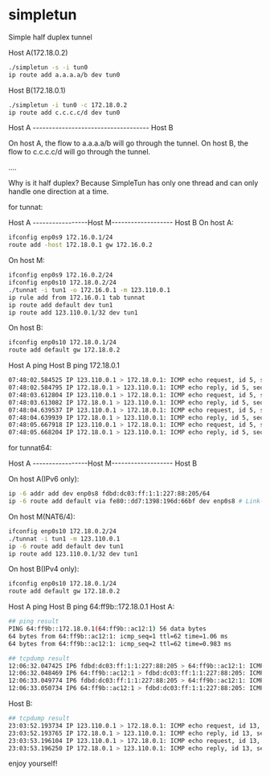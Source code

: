 # simpletun
Simple half duplex tunnel

Host A(172.18.0.2)
```bash
./simpletun -s -i tun0 
ip route add a.a.a.a/b dev tun0
```

Host B(172.18.0.1)
```bash
./simpletun -i tun0 -c 172.18.0.2 
ip route add c.c.c.c/d dev tun0
```

Host A ------------------------------------ Host B

On host A, the flow to a.a.a.a/b will go through the tunnel.
On host B, the flow to c.c.c.c/d will go through the tunnel.

....

Why is it half duplex? Because SimpleTun has only one thread and can only handle one direction at a time.


for tunnat:

Host A -----------------Host M------------------- Host B
On host A:
```bash
ifconfig enp0s9 172.16.0.1/24
route add -host 172.18.0.1 gw 172.16.0.2
```

On host M:
```bash
ifconfig enp0s9 172.16.0.2/24
ifconfig enp0s10 172.18.0.2/24
./tunnat -i tun1 -o 172.16.0.1 -m 123.110.0.1
ip rule add from 172.16.0.1 tab tunnat
ip route add default dev tun1
ip route add 123.110.0.1/32 dev tun1
```

On host B:
```bash
ifconfig enp0s10 172.18.0.1/24
route add default gw 172.18.0.2
```

Host A ping Host B
ping 172.18.0.1 
```bash
07:48:02.584525 IP 123.110.0.1 > 172.18.0.1: ICMP echo request, id 5, seq 2167, length 64
07:48:02.584795 IP 172.18.0.1 > 123.110.0.1: ICMP echo reply, id 5, seq 2167, length 64
07:48:03.612804 IP 123.110.0.1 > 172.18.0.1: ICMP echo request, id 5, seq 2168, length 64
07:48:03.613082 IP 172.18.0.1 > 123.110.0.1: ICMP echo reply, id 5, seq 2168, length 64
07:48:04.639537 IP 123.110.0.1 > 172.18.0.1: ICMP echo request, id 5, seq 2169, length 64
07:48:04.639939 IP 172.18.0.1 > 123.110.0.1: ICMP echo reply, id 5, seq 2169, length 64
07:48:05.667918 IP 123.110.0.1 > 172.18.0.1: ICMP echo request, id 5, seq 2170, length 64
07:48:05.668204 IP 172.18.0.1 > 123.110.0.1: ICMP echo reply, id 5, seq 2170, length 64
```

for tunnat64:

Host A -----------------Host M------------------- Host B

On host A(IPv6 only):
```bash
ip -6 addr add dev enp0s8 fdbd:dc03:ff:1:1:227:88:205/64
ip -6 route add default via fe80::dd7:1398:196d:66bf dev enp0s8 # Link-local address fe80::dd7:1398:196d:66bf is at Host M
```

On host M(NAT6/4):
```bash
ifconfig enp0s10 172.18.0.2/24
./tunnat -i tun1 -m 123.110.0.1
ip -6 route add default dev tun1
ip route add 123.110.0.1/32 dev tun1
```

On host B(IPv4 only):
```bash
ifconfig enp0s10 172.18.0.1/24
route add default gw 172.18.0.2
```

Host A ping Host B
ping 64:ff9b::172.18.0.1
Host A:
```bash
## ping result
PING 64:ff9b::172.18.0.1(64:ff9b::ac12:1) 56 data bytes
64 bytes from 64:ff9b::ac12:1: icmp_seq=1 ttl=62 time=1.06 ms
64 bytes from 64:ff9b::ac12:1: icmp_seq=2 ttl=62 time=0.983 ms

## tcpdump result
12:06:32.047425 IP6 fdbd:dc03:ff:1:1:227:88:205 > 64:ff9b::ac12:1: ICMP6, echo request, seq 1, length 64
12:06:32.048469 IP6 64:ff9b::ac12:1 > fdbd:dc03:ff:1:1:227:88:205: ICMP6, echo reply, seq 1, length 64
12:06:33.049774 IP6 fdbd:dc03:ff:1:1:227:88:205 > 64:ff9b::ac12:1: ICMP6, echo request, seq 2, length 64
12:06:33.050734 IP6 64:ff9b::ac12:1 > fdbd:dc03:ff:1:1:227:88:205: ICMP6, echo reply, seq 2, length 64
```

Host B:
```bash
## tcpdump result
23:03:52.193734 IP 123.110.0.1 > 172.18.0.1: ICMP echo request, id 13, seq 1, length 64
23:03:52.193765 IP 172.18.0.1 > 123.110.0.1: ICMP echo reply, id 13, seq 1, length 64
23:03:53.196104 IP 123.110.0.1 > 172.18.0.1: ICMP echo request, id 13, seq 2, length 64
23:03:53.196250 IP 172.18.0.1 > 123.110.0.1: ICMP echo reply, id 13, seq 2, length 64
```

enjoy yourself!
